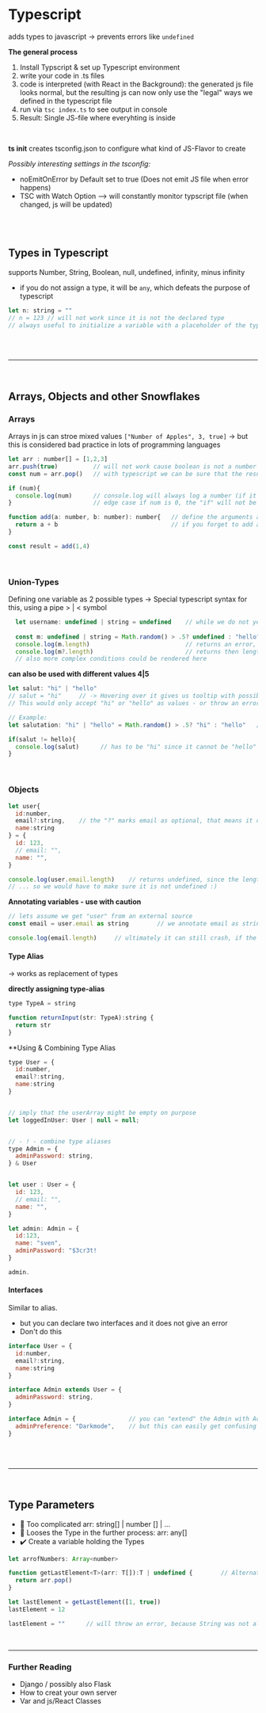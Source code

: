 # Typescript
adds types to javascript -> prevents errors like `undefined`

**The general process**
1. Install Typscript & set up Typescript environment
2. write your code in .ts files
3. code is interpreted (with React in the Background): the generated js file looks normal, but the resulting js can now only use the "legal" ways we defined in the typescript file
4. run via `tsc index.ts` to see output in console
5. Result: Single JS-file where everyhting is inside

<br>

**ts init**
creates tsconfig.json to configure what kind of JS-Flavor to create

*Possibly interesting settings in the tsconfig:*
* noEmitOnError by Default set to true (Does not emit JS file when error happens)
* TSC with Watch Option --> will constantly monitor typscript file (when changed, js will be updated)

<br>

<br>

## Types in Typescript
supports Number, String, Boolean, null, undefined, infinity, minus infinity
* if you do not assign a type, it will be `any`, which defeats the purpose of typescript

```jsx
let n: string = ""
// n = 123 // will not work since it is not the declared type
// always useful to initialize a variable with a placeholder of the type (e.g. an empty string, false, ...)
```

<br>

<br>

------------------

<br>

## Arrays, Objects and other Snowflakes
### Arrays
Arrays in js can stroe mixed values `["Number of Apples", 3, true]` 
-> but this is considered bad practice in lots of programming languages 

```jsx
let arr : number[] = [1,2,3]
arr.push(true)          // will not work cause boolean is not a number
const num = arr.pop()   // with typescript we can be sure that the result is either a number or undefined

if (num){
  console.log(num)      // console.log will always log a number (if it logs), since the condition is either a number or false
}                       // edge case if num is 0, the "if" will not be executed, because it is falsy

function add(a: number, b: number): number{   // define the arguments as type:number AND the type of the return value
  return a + b                                // if you forget to add a "return", typescript will also give an error
}

const result = add(1,4)
```

<br>

### Union-Types
Defining one variable as 2 possible types
-> Special typescript syntax for this, using a pipe > | < symbol

```jsx
  let username: undefined | string = undefined    // while we do not yet have a username it is undefined, when we do, it will be a string
  
  const m: undefined | string = Math.random() > .5? undefined : "hello"
  console.log(m.length)                           // returns an error, because it may be undefined
  console.log(m?.length)                          // returns then length if it's a string, otherwise it is undefined
  // also more complex conditions could be rendered here
```

**can also be used with different values 4|5**
```jsx
let salut: "hi" | "hello"
// salut = "hi"     // -> Hovering over it gives us tooltip with possibly assignable values
// This would only accept "hi" or "hello" as values - or throw an error

// Example:
let salutation: "hi" | "hello" = Math.random() > .5? "hi" : "hello"   // randomly selects hi or hello

if(salut != hello){
  console.log(salut)      // has to be "hi" since it cannot be "hello"
}
```

<br>

### Objects

```jsx
let user{
  id:number,
  email?:string,    // the "?" marks email as optional, that means it could be string or undefined
  name:string
} = {
  id: 123,
  // email: "",
  name: "",
}

console.log(user.email.length)    // returns undefined, since the length attribute cannot be read from something that is undefined
// ... so we would have to make sure it is not undefined :)

```

**Annotating variables - use with caution**
```jsx
// lets assume we get "user" from an external source
const email = user.email as string        // we annotate email as string

console.log(email.length)     // ultimately it can still crash, if the value was undefined
```


#### Type Alias
-> works as replacement of types

**directly assigning type-alias**
```jsx
type TypeA = string

function returnInput(str: TypeA):string {
  return str
}
```

**Using & Combining Type Alias
```jsx
type User = {
  id:number,
  email?:string,
  name:string
} 


// imply that the userArray might be empty on purpose 
let loggedInUser: User | null = null;  


// - ! - combine type aliases
type Admin = {
  adminPassword: string,
} & User        


let user : User = {
  id: 123,
  // email: "",
  name: "",
}

let admin: Admin = {
  id:123,
  name: "sven",
  adminPassword: "$3cr3t!
}

admin.
```

#### Interfaces
Similar to alias.
* but you can declare two interfaces and it does not give an error
* Don't do this

```jsx
interface User = {
  id:number,
  email?:string,
  name:string
} 

interface Admin extends User = {
  adminPassword: string,
}

interface Admin = {               // you can "extend" the Admin with Admin and add to it
  adminPreference: "Darkmode",    // but this can easily get confusing
}
```

<br>

<br>

------------------

<br>

## Type Parameters
* 🚫 Too complicated arr: string[] | number [] | ...
* 🚫 Looses the Type in the further process: arr: any[] 
* ✔️ Create a variable holding the Types

```jsx
let arrofNumbers: Array<number>

function getLastElement<T>(arr: T[]):T | undefined {        // Alternative Syntax: function getLastElement<T>(arr: Array<T>):T{
  return arr.pop()
}

let lastElement = getLastElement([1, true])
lastElement = 12

lastElement = ""      // will throw an error, because String was not allowed in the definition
```

<br>

----------------------------


### Further Reading
- Django / possibly also Flask
- How to creat your own server
- Var and js/React Classes
